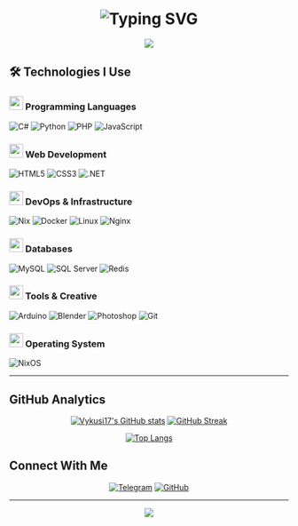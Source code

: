 <h1 align="center">
  <img src="https://readme-typing-svg.herokuapp.com/?font=Fira+Code&weight=600&size=24&duration=4000&pause=1000&color=6B8AFD&center=true&vCenter=true&width=500&lines=Hello+gachi+boy!;Welcome+to+my+profile!" alt="Typing SVG" />
</h1>

<div align="center">
  <img src="https://capsule-render.vercel.app/api?type=waving&color=gradient&height=120&section=header&animation=fadeIn" />
</div>

## 🛠 Technologies I Use

<div align="left">

### <img src="https://cdn.jsdelivr.net/gh/devicons/devicon/icons/csharp/csharp-original.svg" width="25" height="25" /> Programming Languages
  
![C#](https://img.shields.io/badge/C%23-239120?style=for-the-badge&logo=csharp&logoColor=white)
![Python](https://img.shields.io/badge/Python-3776AB?style=for-the-badge&logo=python&logoColor=white)
![PHP](https://img.shields.io/badge/PHP-777BB4?style=for-the-badge&logo=php&logoColor=white)
![JavaScript](https://img.shields.io/badge/JavaScript-F7DF1E?style=for-the-badge&logo=javascript&logoColor=black)

### <img src="https://cdn.jsdelivr.net/gh/devicons/devicon/icons/html5/html5-original.svg" width="25" height="25" /> Web Development

![HTML5](https://img.shields.io/badge/HTML5-E34F26?style=for-the-badge&logo=html5&logoColor=white)
![CSS3](https://img.shields.io/badge/CSS3-1572B6?style=for-the-badge&logo=css3&logoColor=white)
![.NET](https://img.shields.io/badge/.NET-512BD4?style=for-the-badge&logo=dotnet&logoColor=white)

### <img src="https://cdn.jsdelivr.net/gh/devicons/devicon/icons/docker/docker-original.svg" width="25" height="25" /> DevOps & Infrastructure

![Nix](https://img.shields.io/badge/Nix-5277C3?style=for-the-badge&logo=nixos&logoColor=white)
![Docker](https://img.shields.io/badge/Docker-2496ED?style=for-the-badge&logo=docker&logoColor=white)
![Linux](https://img.shields.io/badge/Linux-FCC624?style=for-the-badge&logo=linux&logoColor=black)
![Nginx](https://img.shields.io/badge/Nginx-009639?style=for-the-badge&logo=nginx&logoColor=white)

### <img src="https://cdn.jsdelivr.net/gh/devicons/devicon/icons/mysql/mysql-original.svg" width="25" height="25" /> Databases

![MySQL](https://img.shields.io/badge/MySQL-4479A1?style=for-the-badge&logo=mysql&logoColor=white)
![SQL Server](https://img.shields.io/badge/SQL%20Server-CC2927?style=for-the-badge&logo=microsoftsqlserver&logoColor=white)
![Redis](https://img.shields.io/badge/Redis-DC382D?style=for-the-badge&logo=redis&logoColor=white)

### <img src="https://cdn.jsdelivr.net/gh/devicons/devicon/icons/blender/blender-original.svg" width="25" height="25" /> Tools & Creative

![Arduino](https://img.shields.io/badge/Arduino-00979D?style=for-the-badge&logo=arduino&logoColor=white)
![Blender](https://img.shields.io/badge/Blender-F5792A?style=for-the-badge&logo=blender&logoColor=white)
![Photoshop](https://img.shields.io/badge/Photoshop-31A8FF?style=for-the-badge&logo=adobephotoshop&logoColor=white)
![Git](https://img.shields.io/badge/Git-F05033?style=for-the-badge&logo=git&logoColor=white)

### <img src="https://cdn.jsdelivr.net/gh/devicons/devicon/icons/nixos/nixos-original.svg" width="25" height="25" /> Operating System

![NixOS](https://img.shields.io/badge/NixOS-5277C3?style=for-the-badge&logo=nixos&logoColor=white)

</div>

---

## GitHub Analytics

<div align="center">

[![Vykusi17's GitHub stats](https://github-readme-stats.vercel.app/api?username=Vykusi17&show_icons=true&theme=github_dark&hide_border=true&bg_color=000000&title_color=6B8AFD&icon_color=6B8AFD&text_color=FFFFFF)](https://github.com/Vykusi17)
[![GitHub Streak](https://streak-stats.demolab.com/?user=Vykusi17&theme=github-dark&hide_border=true&background=000000&ring=6B8AFD&fire=6B8AFD&currStreakNum=6B8AFD)](https://git.io/streak-stats)

[![Top Langs](https://github-readme-stats.vercel.app/api/top-langs/?username=Vykusi17&layout=compact&theme=github_dark&hide_border=true&bg_color=000000&title_color=6B8AFD&text_color=FFFFFF)](https://github.com/Vykusi17)

</div>

## Connect With Me
<div align="center">

[![Telegram](https://img.shields.io/badge/Telegram-2CA5E0?style=for-the-badge&logo=telegram&logoColor=white)](https://t.me/Vykusi17)
[![GitHub](https://img.shields.io/badge/GitHub-181717?style=for-the-badge&logo=github&logoColor=white)](https://github.com/Vykusi17)

</div>

---

<div align="center">

<img src="https://capsule-render.vercel.app/api?type=waving&color=gradient&height=120&section=footer&animation=fadeIn" />

</div>
